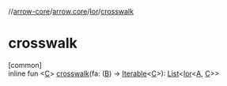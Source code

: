 //[arrow-core](../../../index.md)/[arrow.core](../index.md)/[Ior](index.md)/[crosswalk](crosswalk.md)

# crosswalk

[common]\
inline fun &lt;[C](crosswalk.md)&gt; [crosswalk](crosswalk.md)(fa: ([B](index.md)) -&gt; [Iterable](https://kotlinlang.org/api/latest/jvm/stdlib/kotlin.collections/-iterable/index.html)&lt;[C](crosswalk.md)&gt;): [List](https://kotlinlang.org/api/latest/jvm/stdlib/kotlin.collections/-list/index.html)&lt;[Ior](index.md)&lt;[A](index.md), [C](crosswalk.md)&gt;&gt;
